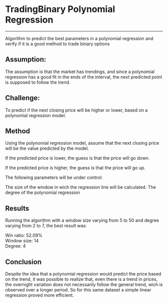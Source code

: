 # TradingBinary Polynomial Regression
___
Algorithm to predict the best parameters in a polynomial regression and verify if it is a good method to trade binary options

## Assumption:
The assumption is that the market has trendings, and since a polynomial regression has a good fit in the ends of the interval, the next predicted point is supposed to follow the trend.

## Challenge:
To predict if the next closing price will be higher or lower, based on a polynomial regression model.

## Method
Using the polynomial regression model, assume that the next closing price will be the value predicted by the model.

If the predicted price is lower, the guess is that the price will go down.

If the predicted price is higher, the guess is that the price will go up.

The following parameters will be under control:

The size of the window in wich the regression line will be calculated.
The degree of the polynomial regression

## Results
Running the algorithm with a window size varying from 5 to 50 and degree varying from 2 to 7, the best result was:

Win ratio: 52.09%\
Window size: 14\
Degree: 4

## Conclusion
Despite the idea that a polynomial regression would predict the price based on the trend, it was possible to realize that, even there is a trend in prices, the overnight variation does not necessarily follow the general trend, wich is observed over a longer period. So for this same dataset a simple linear regression proved more efficient.

